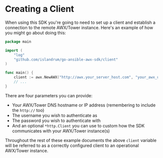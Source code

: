 # Creating a Client

When using this SDK you're going to need to set up a client and establish a connection to the remote AWX/Tower
instance. Here's an example of how you might go about doing this:

```go
package main

import (
    "log"
    "github.com/islandrum/go-ansible-awx-sdk/client"
)

func main() {
    client := awx.NewAWX("http://awx.your_server_host.com", "your_awx_username", "your_awx_passwd", nil)
    // ...
}
```

There are four parameters you can provide:

* Your AWX/Tower DNS hostname or IP address (remembering to include the `http://` too)
* The username you wish to authenticate as
* The password you wish to authenticate with
* And an optional `*http.Client` you can use to custom how the SDK communicates with your AWX/Tower instance(s)

Throughout the rest of these example documents the above `client` variable will be referred to as a correctly configured client to an operational AWX/Tower instance.
